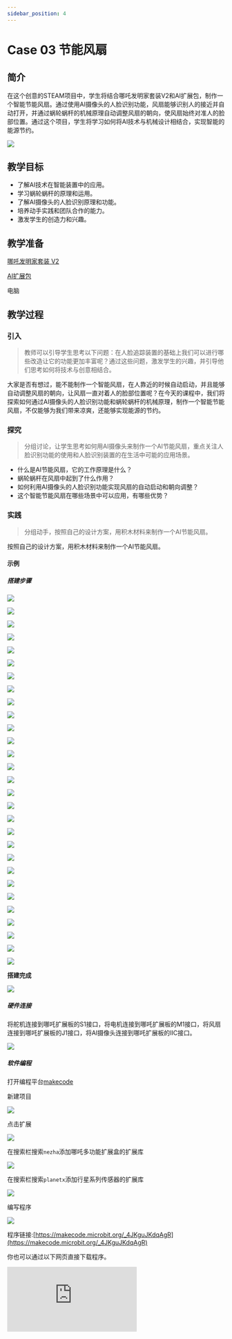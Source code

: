 ```yaml
---
sidebar_position: 4
---
```


# Case 03 节能风扇


## 简介

在这个创意的STEAM项目中，学生将结合哪吒发明家套装V2和AI扩展包，制作一个智能节能风扇。通过使用AI摄像头的人脸识别功能，风扇能够识别人的接近并自动打开，并通过蜗轮蜗杆的机械原理自动调整风扇的朝向，使风扇始终对准人的脸部位置。通过这个项目，学生将学习如何将AI技术与机械设计相结合，实现智能的能源节约。

![](./images/ai-accessories-pack-case-03-01.png)

## 教学目标

- 了解AI技术在智能装置中的应用。
- 学习蜗轮蜗杆的原理和运用。
- 了解AI摄像头的人脸识别原理和功能。
- 培养动手实践和团队合作的能力。
- 激发学生的创造力和兴趣。

## 教学准备

[哪吒发明家套装 V2](https://www.elecfreaks.com/nezha-inventor-s-kit-v2-for-micro-bit.html)

[AI扩展包](https://www.elecfreaks.com/nezha-inventor-s-kit-v2-for-micro-bit.html)

电脑

## 教学过程

### 引入

>教师可以引导学生思考以下问题：在人脸追踪装置的基础上我们可以进行哪些改造让它的功能更加丰富呢？通过这些问题，激发学生的兴趣，并引导他们思考如何将技术与创意相结合。

大家是否有想过，能不能制作一个智能风扇，在人靠近的时候自动启动，并且能够自动调整风扇的朝向，让风扇一直对着人的脸部位置呢？在今天的课程中，我们将探索如何通过AI摄像头的人脸识别功能和蜗轮蜗杆的机械原理，制作一个智能节能风扇，不仅能够为我们带来凉爽，还能够实现能源的节约。

### 探究

>分组讨论，让学生思考如何用AI摄像头来制作一个AI节能风扇，重点关注人脸识别功能的使用和人脸识别装置的在生活中可能的应用场景。

- 什么是AI节能风扇，它的工作原理是什么？
- 蜗轮蜗杆在风扇中起到了什么作用？
- 如何利用AI摄像头的人脸识别功能实现风扇的自动启动和朝向调整？
- 这个智能节能风扇在哪些场景中可以应用，有哪些优势？

### 实践

>分组动手，按照自己的设计方案，用积木材料来制作一个AI节能风扇。

按照自己的设计方案，用积木材料来制作一个AI节能风扇。

#### 示例

##### 搭建步骤

![](./images/ai-accessories-pack-step-03-01.png)

![](./images/ai-accessories-pack-step-03-02.png)

![](./images/ai-accessories-pack-step-03-03.png)

![](./images/ai-accessories-pack-step-03-04.png)

![](./images/ai-accessories-pack-step-03-05.png)

![](./images/ai-accessories-pack-step-03-06.png)

![](./images/ai-accessories-pack-step-03-07.png)

![](./images/ai-accessories-pack-step-03-08.png)

![](./images/ai-accessories-pack-step-03-09.png)

![](./images/ai-accessories-pack-step-03-10.png)

![](./images/ai-accessories-pack-step-03-11.png)

![](./images/ai-accessories-pack-step-03-12.png)

![](./images/ai-accessories-pack-step-03-13.png)

![](./images/ai-accessories-pack-step-03-14.png)

![](./images/ai-accessories-pack-step-03-15.png)

![](./images/ai-accessories-pack-step-03-16.png)

![](./images/ai-accessories-pack-step-03-17.png)

![](./images/ai-accessories-pack-step-03-18.png)

![](./images/ai-accessories-pack-step-03-19.png)

![](./images/ai-accessories-pack-step-03-20.png)

![](./images/ai-accessories-pack-step-03-21.png)

![](./images/ai-accessories-pack-step-03-22.png)

![](./images/ai-accessories-pack-step-03-23.png)

![](./images/ai-accessories-pack-step-03-24.png)

![](./images/ai-accessories-pack-step-03-25.png)

![](./images/ai-accessories-pack-step-03-26.png)

![](./images/ai-accessories-pack-step-03-27.png)

![](./images/ai-accessories-pack-step-03-28.png)

![](./images/ai-accessories-pack-step-03-29.png)

**搭建完成**

![](./images/ai-accessories-pack-case-03-01.png)

##### 硬件连接

将舵机连接到哪吒扩展板的S1接口，将电机连接到哪吒扩展板的M1接口，将风扇连接到哪吒扩展板的J1接口，将AI摄像头连接到哪吒扩展板的IIC接口。

 ![](./images/ai-accessories-pack-case-03-02.png)

##### 软件编程

打开编程平台[makecode](https://makecode.microbit.org/#)

新建项目

![](./images/ai-accessories-pack-case-01-03.png)

点击扩展

![](./images/ai-accessories-pack-case-01-04.png)

在搜索栏搜索`nezha`添加哪吒多功能扩展盒的扩展库

![](./images/ai-accessories-pack-case-01-06.png)

在搜索栏搜索`planetx`添加行星系列传感器的扩展库

![](./images/ai-accessories-pack-case-01-07.png)

编写程序

![](./images/ai-accessories-pack-case-03-08.png)


程序链接:[https://makecode.microbit.org/_4JKguJKdqAgR](https://makecode.microbit.org/_4JKguJKdqAgR)

你也可以通过以下网页直接下载程序。

<div
    style={{
        position: 'relative',
        paddingBottom: '60%',
        overflow: 'hidden',
    }}
>
    <iframe
        src="https://makecode.microbit.org/_4JKguJKdqAgR"
        frameborder="0"
        sandbox="allow-popups allow-forms allow-scripts allow-same-origin"
        style={{
            position: 'absolute',
            width: '100%',
            height: '100%',
        }}
    />
</div>


### 团队合作与展示

学生分成小组，共同完成案例的制作和程序编写。

鼓励学生之间相互合作、交流和分享经验。

每个小组有机会向其他小组展示他们制作的案例。

#### 示例案例效果

人脸识别装置会自动识别范围内的人脸，当识别到人脸时，自动开启风扇并根据人脸位置自动调整风扇的朝向。

![](./images/ai-accessories-pack-case-03.gif)

### 反思

>分组分享，让每组的学生分享自己的制作过程和心得，总结自己遇到的问题和解决办法，评价自己的优点和不足。

### 扩展知识

*** 什么是AI节能风扇，它的工作原理是什么？ ***

AI节能风扇是一种利用人工智能技术实现的智能风扇，它可以通过传感器感知人的接近，并自动启动和调整朝向，实现对人体面部的定向送风。它的工作原理主要是利用AI摄像头进行人脸识别，通过人脸检测算法，识别出人的面部位置，然后根据面部的位置信息控制蜗轮蜗杆机构，实现风扇的自动调整朝向。

*** 如何利用AI摄像头的人脸识别功能实现风扇的自动启动和朝向调整？ ***

利用AI摄像头的人脸识别功能实现风扇的自动启动和朝向调整，主要是通过人脸检测算法和机械传动系统来实现。当有人接近风扇时，AI摄像头会捕捉到人的面部信息，并将信息传递给控制模块。控制模块根据人脸位置信息控制蜗轮蜗杆机构转动，从而调整风扇的朝向，使风扇始终对准人的脸部位置。
